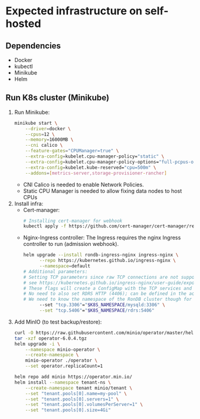 # Expected infrastructure on self-hosted

## Dependencies

- Docker
- kubectl
- Minikube
- Helm

## Run K8s cluster (Minikube)

1. Run Minikube:
    ```bash
    minikube start \
        --driver=docker \
        --cpus=12 \
        --memory=16000MB \
        --cni calico \
        --feature-gates="CPUManager=true" \
        --extra-config=kubelet.cpu-manager-policy="static" \
        --extra-config=kubelet.cpu-manager-policy-options="full-pcpus-only=true" \
        --extra-config=kubelet.kube-reserved="cpu=500m" \
        --addons=[metrics-server,storage-provisioner-rancher]
    ```
    * CNI Calico is needed to enable Network Policies.
    * Static CPU Manager is needed to allow fixing data nodes to host CPUs
2. Install infra:
    - Cert-manager:
        ```bash
        # Installing cert-manager for webhook
        kubectl apply -f https://github.com/cert-manager/cert-manager/releases/download/v1.14.3/cert-manager.yaml
        ```
    - Nginx-Ingress controller:
      The Ingress requires the nginx Ingress controller to run (admission webhook).
      ```bash
      helm upgrade --install rondb-ingress-nginx ingress-nginx \
            --repo https://kubernetes.github.io/ingress-nginx \
            --namespace=default
      # Additional parameters:
      # Setting TCP parameters since raw TCP connections are not supported by default;
      # see https://kubernetes.github.io/ingress-nginx/user-guide/exposing-tcp-udp-services/
      # These flags will create a ConfigMap with the TCP services and ports to expose.
      # No need to also set RDRS HTTP (4406); can be defined in the actual Ingress.
      # We need to know the namespace of the RonDB cluster though for this to work.
            --set "tcp.3306"="$K8S_NAMESPACE/mysqld:3306" \
            --set "tcp.5406"="$K8S_NAMESPACE/rdrs:5406"
      ```
3. Add MinIO (to test backup/restore):
    ```bash
    curl -O https://raw.githubusercontent.com/minio/operator/master/helm-releases/operator-6.0.4.tgz
    tar -xzf operator-6.0.4.tgz
    helm upgrade -i \
        --namespace minio-operator \
        --create-namespace \
        minio-operator ./operator \
        --set operator.replicaCount=1

    helm repo add minio https://operator.min.io/
    helm install --namespace tenant-ns \
        --create-namespace tenant minio/tenant \
        --set "tenant.pools[0].name=my-pool" \
        --set "tenant.pools[0].servers=1" \
        --set "tenant.pools[0].volumesPerServer=1" \
        --set "tenant.pools[0].size=4Gi"
    ```
